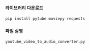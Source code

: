 #### 라이브러리 다운로드
```python
pip install pytube moviepy requests
```

#### 파일 실행
```python
youtube_video_to_audio_converter.py
```
